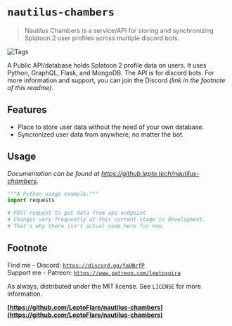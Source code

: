 # `nautilus-chambers`
> Nautilus Chambers is a service/API for storing and synchronizing Splatoon 2 user profiles across multiple discord bots.

![Tags][tag-image]

A Public API/database holds Splatoon 2 profile data on users. It uses Python, GraphQL, Flask, and MongoDB.
The API is for discord bots. For more information and support, you can join the Discord *(link in the footnote of this readme)*.

<!-- ![Header Image](header-image.png) -->

## Features
- Place to store user data without the need of your own database.
- Syncronized user data from anywhere, no matter the bot.

## Usage
_Documentation can be found at https://github.lepto.tech/nautilus-chambers._
```python
"""A Python usage example."""
import requests

# POST request to get data from api endpoint
# Changes very frequently at this current stage in development.
# That's why there isn't actual code here for now.
```
<!-- ![Example Output][example-output] -->

## Footnote
Find me - Discord: [`https://discord.gg/faUNrfP`](https://discord.gg/faUNrfP)   
Support me - Patreon: [`https://www.patreon.com/leptospira`](https://www.patreon.com/leptoflare)  

As always, distributed under the MIT license. See `LICENSE` for more information.

**[https://github.com/LeptoFlare/nautilus-chambers](https://github.com/LeptoFlare/nautilus-chambers)**

<!-- Markdown link & img dfn's -->
[tag-image]: https://img.shields.io/github/license/LeptoFlare/nautilus-chambers.svg
[example-output]: https://github.com/LeptoFlare/nautilus-chambers/example-output.png
